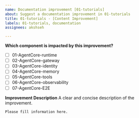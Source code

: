 ```yaml
---
name: Documentation improvement [01-tutorials]
about: Suggest a documentation improvement in 01-tutorials
title: 01-tutorials - [Content Improvement]
labels: 01-tutorials, documentation
assignees: akshseh

---
```


**Which component is impacted by this improvement?**
- [ ] 01-AgentCore-runtime
- [ ] 02-AgentCore-gateway
- [ ] 03-AgentCore-identity
- [ ] 04-AgentCore-memory
- [ ] 05-AgentCore-tools
- [ ] 06-AgentCore-observability
- [ ] 07-AgentCore-E2E

**Improvement Description**
A clear and concise description of the improvement.
```
Please fill information here.
```
